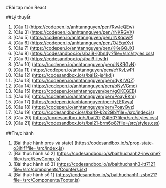 #Bài tập môn React

##Lý thuyết
1.	[Câu 1] (https://codepen.io/anhtannguyen/pen/RwJeQEw)
2.	[Câu 3] (https://codepen.io/anhtannguyen/pen/rNKRGVX)
3.	[Câu 5] (https://codepen.io/anhtannguyen/pen/rNKqdwP)
4.	[Câu 6] (https://codepen.io/anhtannguyen/pen/OJEqxXv)
5.	[Câu 7] (https://codepen.io/anhtannguyen/pen/KKeGQJX)
6.	[Câu 8] (https://codesandbox.io/s/bai8-j0bn4y?file=/src/styles.css)
7.	[Câu 9] (https://codesandbox.io/s/bai9-itwtlr)
8.	[Câu 10] (https://codepen.io/anhtannguyen/pen/rNKRGyN)
9.	[Câu 11] (https://codepen.io/anhtannguyen/pen/eYKvLwP)
10.	[Câu 12] (https://codesandbox.io/s/bai12-js4kdj)
11.	[Câu 13] (https://codepen.io/anhtannguyen/pen/dyKrVQZ)
12.	[Câu 14] (https://codepen.io/anhtannguyen/pen/oNyVGmo)
13.	[Câu 15] (https://codepen.io/anhtannguyen/pen/gOKEGEB)
14.	[Câu 16] (https://codepen.io/anhtannguyen/pen/PoayRKm)
15.	[Câu 17] (https://codepen.io/anhtannguyen/pen/yLERvya)
16.	[Câu 18] (https://codepen.io/anhtannguyen/pen/PoayQvz)
17.	[Câu 19] (https://codesandbox.io/s/bai19-k2s29b?file=/src/index.js)
18.	[Câu 20] (https://codesandbox.io/s/bai20-j24l50?file=/src/styles.css)
19.	[Câu 21] (https://codesandbox.io/s/bai21-brm6p8?file=/src/styles.css)

##Thực hành
1.  [Bài thực hành pros và state] (https://codesandbox.io/s/prop-state-o3ihif?file=/src/index.js)
2.  [Bài thực hành số 2] (https://codesandbox.io/s/baithuchanh2-inwxme?file=/src/NewComp.js)
3.  [Bài thực hành số 3] (https://codesandbox.io/s/baithuchanh3-itt712?file=/src/components/Counters.jsx)
4.  [Bài thực hành số 1] (https://codesandbox.io/s/baithuchanh1-zsbn21?file=/src/Components/Footer.js)
